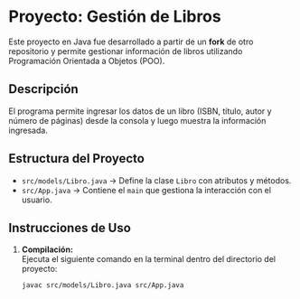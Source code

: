# Proyecto: Gestión de Libros  

Este proyecto en Java fue desarrollado a partir de un **fork** de otro repositorio y permite gestionar información de libros utilizando Programación Orientada a Objetos (POO).  

## Descripción  
El programa permite ingresar los datos de un libro (ISBN, título, autor y número de páginas) desde la consola y luego muestra la información ingresada.  

## Estructura del Proyecto  
- `src/models/Libro.java` → Define la clase `Libro` con atributos y métodos.  
- `src/App.java` → Contiene el `main` que gestiona la interacción con el usuario.  

## Instrucciones de Uso  
1. **Compilación:**  
   Ejecuta el siguiente comando en la terminal dentro del directorio del proyecto:  
   ```sh
   javac src/models/Libro.java src/App.java